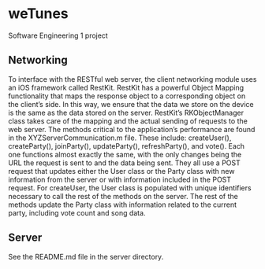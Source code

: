 weTunes
=======

Software Engineering 1 project


Networking
---
To interface with the RESTful web server, the client networking module uses an iOS framework called RestKit. RestKit has a powerful Object Mapping functionality that maps the response object to a corresponding object on the client’s side. In this way, we ensure that the data we store on the device is the same as the data stored on the server. RestKit’s RKObjectManager class takes care of the mapping and the actual sending of requests to the web server.
The methods critical to the application’s performance are found in the XYZServerCommunication.m file. These include: createUser(), createParty(), joinParty(), updateParty(), refreshParty(), and vote(). Each one functions almost exactly the same, with the only changes being the URL the request is sent to and the data being sent. They all use a POST request that updates either the User class or the Party class with new information from the server or with information included in the POST request. For createUser, the User class is populated with unique identifiers necessary to call the rest of the methods on the server. The rest of the methods update the Party class with information related to the current party, including vote count and song data.


Server
---
See the README.md file in the server directory.
